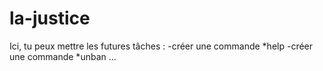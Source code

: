 # la-justice
Ici, tu peux mettre les futures tâches :
-créer une commande *help
-créer une commande *unban
...
